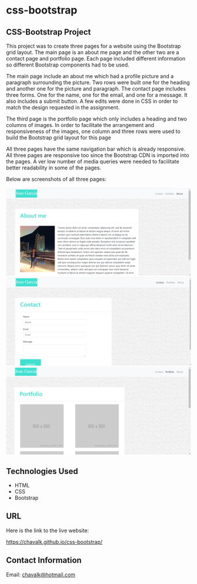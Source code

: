 # css-bootstrap

## CSS-Bootstrap Project

This project was to create three pages for a website using the Bootstrap grid layout. The main page is an about me page and the other two are a contact page and portfolio page. Each page included different information so different Bootstrap components had to be used.

The main page include an about me which had a profile picture and a paragraph surrounding the picture. Two rows were built one for the heading and another one for the picture and paragraph. The contact page includes three forms. One for the name, one for the email, and one for a message. It also includes a submit button. A few edits were done in CSS in order to match the design requested in the assignment.

The third page is the portfolio page which only includes a heading and two columns of images. In order to facilitate the arrangement and responsiveness of the images, one column and three rows were used to build the Bootstrap grid layout for this page

All three pages have the same navigation bar which is already responsive. All three pages are responsive too since the Bootstrap CDN is imported into the pages. A ver low number of media queries were needed to facilitate better readability in some of the pages.

Below are screenshots of all three pages:

![code refactor demo](./assets/images/aboutme.png)
![code refactor demo](./assets/images/contact.png)
![code refactor demo](./assets/images/portfolio.png)

## Technologies Used

* HTML
* CSS
* Bootstrap

## URL 

Here is the link to the live website:

https://chavalk.github.io/css-bootstrap/

## Contact Information

Email: chavalk@hotmail.com